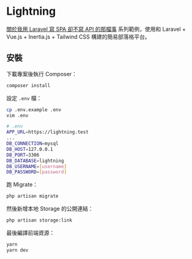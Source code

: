 # Lightning

[關於我用 Laravel 寫 SPA 卻不寫 API 的那檔事](https://ithelp.ithome.com.tw/users/20113602/ironman/3322) 系列範例，使用和 Laravel + Vue.js + Inertia.js + Tailwind CSS 構建的簡易部落格平台。

## 安裝

下載專案後執行 Composer：

```bash
composer install
```

設定 `.env` 檔：

```bash
cp .env.example .env
vim .env

# .env
APP_URL=https://lightning.test
...
DB_CONNECTION=mysql
DB_HOST=127.0.0.1
DB_PORT=3306
DB_DATABASE=lightning
DB_USERNAME=[username]
DB_PASSWORD=[password]
```

跑 Migrate：

```bash
php artisan migrate
```

然後新增本地 Storage 的公開連結：

```bash
php artisan storage:link
```

最後編譯前端資源：

```bash
yarn
yarn dev
```
